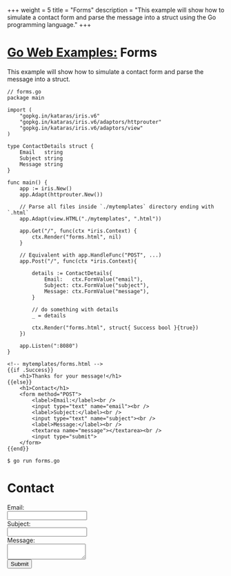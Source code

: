 +++
weight = 5
title = "Forms"
description = "This example will show how to simulate a contact form and parse the message into a struct using the Go programming language."
+++

# [Go Web Examples:](/) Forms

This example will show how to simulate a contact form and parse the message into a struct.

```
// forms.go
package main

import (
	"gopkg.in/kataras/iris.v6"
	"gopkg.in/kataras/iris.v6/adaptors/httprouter"
	"gopkg.in/kataras/iris.v6/adaptors/view"
)

type ContactDetails struct {
	Email   string
	Subject string
	Message string
}

func main() {
	app := iris.New()
	app.Adapt(httprouter.New())

	// Parse all files inside `./mytemplates` directory ending with `.html`
	app.Adapt(view.HTML("./mytemplates", ".html"))

	app.Get("/", func(ctx *iris.Context) {
		ctx.Render("forms.html", nil)
	}

	// Equivalent with app.HandleFunc("POST", ...)
	app.Post("/", func(ctx *iris.Context){

		details := ContactDetails{
			Email:   ctx.FormValue("email"),
			Subject: ctx.FormValue("subject"),
			Message: ctx.FormValue("message"),
		}

		// do something with details
		_ = details

		ctx.Render("forms.html", struct{ Success bool }{true})
	})

	app.Listen(":8080")
}
```
```
<!-- mytemplates/forms.html -->
{{if .Success}}
	<h1>Thanks for your message!</h1>
{{else}}
	<h1>Contact</h1>
	<form method="POST">
		<label>Email:</label><br />
		<input type="text" name="email"><br />
		<label>Subject:</label><br />
		<input type="text" name="subject"><br />
		<label>Message:</label><br />
		<textarea name="message"></textarea><br />
		<input type="submit">
	</form>
{{end}}
```
```
$ go run forms.go
```
<div class="demo">
	<h1>Contact</h1>
	<form method="POST">
		<label>Email:</label><br />
		<input type="text" name="email"><br />
		<label>Subject:</label><br />
		<input type="text" name="subject"><br />
		<label>Message:</label><br />
		<textarea name="message"></textarea><br />
		<input type="submit">
	</form>
</div>
